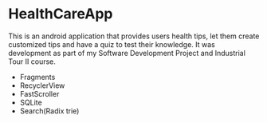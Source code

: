 # HealthCareApp

This is an android application that provides users health tips, let them create customized tips and have a quiz to test their knowledge. It was
development as part of my Software Development Project and Industrial Tour II course.

- Fragments
- RecyclerView
- FastScroller
- SQLite
- Search(Radix trie)
